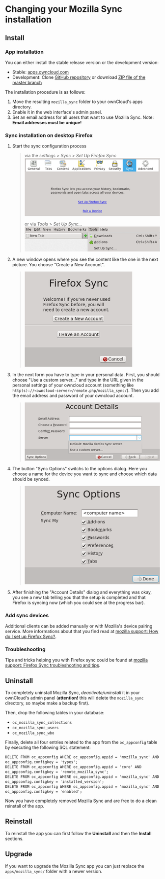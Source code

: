 Changing your Mozilla Sync installation
=======================================

Install
-------

### App installation
You can either install the stable release version or the development version:

* Stable: [apps.owncloud.com](http://apps.owncloud.com/content/show.php?content=161793)
* Development: Clone [GitHub repository](https://github.com/owncloud/mozilla_sync/) or download [ZIP file of the master branch](https://github.com/owncloud/mozilla_sync/archive/master.zip)

The installation procedure is as follows:

1. Move the resulting ````mozilla_sync```` folder to your ownCloud's apps directory.
2. Enable it in the web interface's admin panel.
3. Set an email address for all users that want to use Mozilla Sync. Note: **Email addresses must be unique!**

### Sync installation on desktop Firefox

1. Start the sync configuration process
   >
   > via the *settings* > *Sync* > *Set Up Firefox Sync*
   > <a href="" target="_blank"><img src="docs/imgs/SetUpSyncSettings.png"/></a>
   >
   > or via *Tools* > *Set Up Sync...*
   > <a href="" target="_blank"><img src="docs/imgs/SetUpSyncTools.png"/></a>
   >
2. A new window opens where you see the content like the one in the next picture. You choose "Create a New Account".
   > <a href="" target="_blank"><img src="docs/imgs/SetUpSyncStart.png"/></a>
3. In the next form you have to type in your personal data. First, you should choose "Use a custom server..." and type in the URL given in the personal settings of your owncloud account (something like ```http(s)://<owncloud-server>/remote.php/mozilla_sync/```). Then you add the email address and password of your owncloud account.
   > <a href="" target="_blank"><img src="docs/imgs/SetUpSyncAccountDetails.png"/></a>
4. The button "Sync Options" switchs to the options dialog. Here you choose a name for the device you want to sync and choose which data should be synced.
   > <a href="" target="_blank"><img src="docs/imgs/SetUpSyncOptions.png"/></a>
5. After finishing the "Account Details" dialog and everything was okay, you see a new tab telling you that the setup is completed and that Firefox is syncing now (which you could see at the progress bar).

### Add sync devices
Additional clients can be added manually or with Mozilla's device pairing service. More informations about that you find read at <a href="http://mzl.la/KpeZJw">mozilla support: How do I set up Firefox Sync?</a>.

### Troubleshooting
Tips and tricks helping you with Firefox sync could be found at <a href="http://mzl.la/MHqQXd">mozilla support: Firefox Sync troubleshooting and tips</a>.


Uninstall
---------

To completely uninstall Mozilla Sync, *deactivate/uninstall* it in your ownCloud's admin panel (**attention!** this will delete the ```mozilla_sync``` directory, so maybe make a backup first).

Then, drop the following tables in your database:

* ```oc_mozilla_sync_collections```
* ```oc_mozilla_sync_users```
* ```oc_mozilla_sync_wbo```

Finally, delete all four entries related to the app from the ```oc_appconfig``` table by executing the following SQL statement:

```
DELETE FROM oc_appconfig WHERE oc_appconfig.appid = 'mozilla_sync' AND oc_appconfig.configkey = 'types';
DELETE FROM oc_appconfig WHERE oc_appconfig.appid = 'core' AND oc_appconfig.configkey = 'remote_mozilla_sync';
DELETE FROM oc_appconfig WHERE oc_appconfig.appid = 'mozilla_sync' AND oc_appconfig.configkey = 'installed_version';
DELETE FROM oc_appconfig WHERE oc_appconfig.appid = 'mozilla_sync' AND oc_appconfig.configkey = 'enabled';
```

Now you have completely removed Mozilla Sync and are free to do a clean reinstall of the app.

Reinstall
---------

To reinstall the app you can first follow the **Uninstall** and then the **Install** sections.

Upgrade
-------

If you want to upgrade the Mozilla Sync app you can just replace the ```apps/mozilla_sync/``` folder with a newer version.
